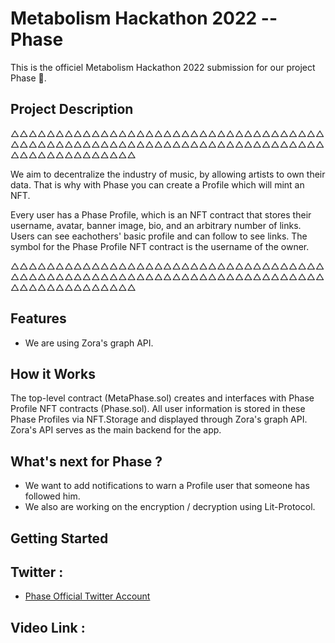 
# Metabolism Hackathon 2022 -- Phase 

This is the officiel Metabolism Hackathon 2022 submission for our project Phase 🌈. 

## Project Description 

△△△△△△△△△△△△△△△△△△△△△△△△△△△△△△△△△△△△△△△△△△△△△△△△△△△△△△△△△△△△△△△△△△△△△△△△△△△△△△△△△△△△

We aim to decentralize the industry of music, by allowing artists to own their data. That is why with Phase you can create a Profile which will mint an NFT.

Every user has a Phase Profile, which is an NFT contract that stores their username, avatar, banner image, bio, and an arbitrary number of links. 
Users can see eachothers' basic profile and can follow to see links.  The symbol for the Phase Profile NFT contract is the username of the owner. 



△△△△△△△△△△△△△△△△△△△△△△△△△△△△△△△△△△△△△△△△△△△△△△△△△△△△△△△△△△△△△△△△△△△△△△△△△△△△△△△△△△△△

## Features 

- We are using Zora's graph API. 


## How it Works


The top-level contract (MetaPhase.sol) creates and interfaces with Phase Profile NFT contracts (Phase.sol). All user information is stored in these Phase Profiles via NFT.Storage and displayed through Zora's graph API. 
Zora's API serves as the main backend for the app.


## What's next for Phase ? 

- We want to add notifications to warn a Profile user that someone has followed him. 
- We also are working on the encryption / decryption using Lit-Protocol. 


## Getting Started









## Twitter : 

- [Phase Official Twitter Account](https://twitter.com/Phase_zora)



## Video Link : 




